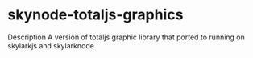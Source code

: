 # skynode-totaljs-graphics
Description  A version of totaljs graphic  library that ported to running on skylarkjs and skylarknode
